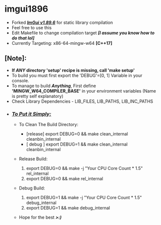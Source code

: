 # imgui1896
* Forked ***[ImGui v1.89.6](https://github.com/ocornut/imgui/releases/tag/v1.89.6)*** for static library compilation
* Feel free to use this
* Edit Makefile to change compilation target ***[I assume you know how to do that lol]***
* Currently Targeting: x86-64-mingw-w64 **[C++17]**

## **[Note]:**
* **If *ANY* directory 'setup' recipe is missing, call 'make setup'**
* To build you must first export the 'DEBUG'=[0, 1] Variable in your console.
* To manage to build ***Anything***, First define **'MINGW_W64_COMPILER_BASE'** in your environment variables (Name is pretty self explanatory)
* Check Library Dependencies - LIB_FILES, LIB_PATHS, LIB_INC_PATHS
* ### ***<u>To Put it Simply:</u>***
    * To Clean The Build Directory:
        - [release] export DEBUG=0 && make clean_internal cleanbin_internal
        - [ debug ] export DEBUG=1 && make clean_internal cleanbin_internal
    * Release Build: 
        1. export DEBUG=0 && make -j "Your CPU Core Count * 1.5" rel_internal
        2. export DEBUG=0 && make rel_internal
    *  Debug  Build: 
        1. export DEBUG=1 && make -j "Your CPU Core Count * 1.5" debug_internal
        2. export DEBUG=1 && make debug_internal

    * Hope for the best ***>:)***